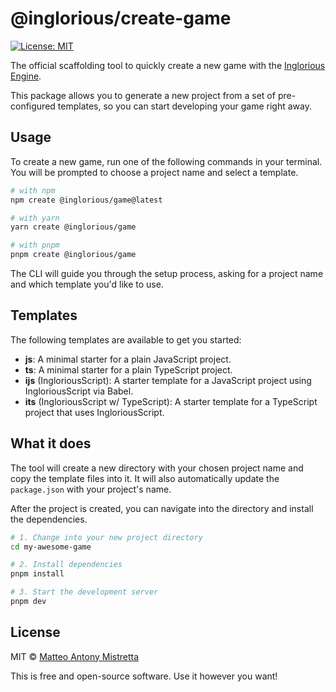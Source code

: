 # @inglorious/create-game

[![License: MIT](https://img.shields.io/badge/License-MIT-yellow.svg)](https://opensource.org/licenses/MIT)

The official scaffolding tool to quickly create a new game with the [Inglorious Engine](https://github.com/IngloriousCoderz/inglorious-engine).

This package allows you to generate a new project from a set of pre-configured templates, so you can start developing your game right away.

## Usage

To create a new game, run one of the following commands in your terminal. You will be prompted to choose a project name and select a template.

```bash
# with npm
npm create @inglorious/game@latest

# with yarn
yarn create @inglorious/game

# with pnpm
pnpm create @inglorious/game
```

The CLI will guide you through the setup process, asking for a project name and which template you'd like to use.

## Templates

The following templates are available to get you started:

- **js**: A minimal starter for a plain JavaScript project.
- **ts**: A minimal starter for a plain TypeScript project.
- **ijs** (IngloriousScript): A starter template for a JavaScript project using IngloriousScript via Babel.
- **its** (IngloriousScript w/ TypeScript): A starter template for a TypeScript project that uses IngloriousScript.

## What it does

The tool will create a new directory with your chosen project name and copy the template files into it. It will also automatically update the `package.json` with your project's name.

After the project is created, you can navigate into the directory and install the dependencies.

```bash
# 1. Change into your new project directory
cd my-awesome-game

# 2. Install dependencies
pnpm install

# 3. Start the development server
pnpm dev
```

## License

MIT © [Matteo Antony Mistretta](https://github.com/IngloriousCoderz)

This is free and open-source software. Use it however you want!
